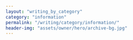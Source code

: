 ```yaml
---
layout: "writing_by_category"
category: "information"
permalink: "/writing/category/information/"
header-img: "assets/owner/hero/archive-bg.jpg"
---
```

